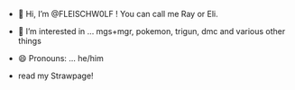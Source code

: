 - 👋 Hi, I’m @FLEISCHW0LF ! You can call me Ray or Eli.
- 👀 I’m interested in ... mgs+mgr, pokemon, trigun, dmc and various other things
- 😄 Pronouns: ... he/him

- read my Strawpage!

<!---
FLEISCHW0LF/FLEISCHW0LF is a ✨ special ✨ repository because its `README.md` (this file) appears on your GitHub profile.
You can click the Preview link to take a look at your changes.
--->

